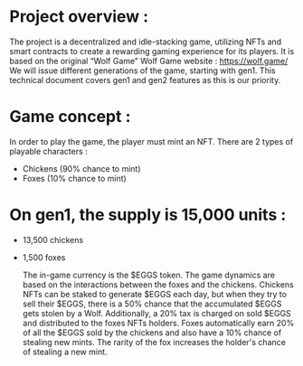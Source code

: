 # Project overview :

The project is a decentralized and idle-stacking game, utilizing NFTs and smart contracts to create a rewarding gaming experience for its players. It is based on the original “Wolf Game”
Wolf Game website : https://wolf.game/
We will issue different generations of the game, starting with gen1. This technical
document covers gen1 and gen2 features as this is our priority.

# Game concept :

In order to play the game, the player must mint an NFT.
There are 2 types of playable characters :

- Chickens (90% chance to mint)
- Foxes (10% chance to mint)

# On gen1, the supply is 15,000 units :

- 13,500 chickens
- 1,500 foxes

  The in-game currency is the $EGGS token.
  The game dynamics are based on the interactions between the foxes and the chickens.
  Chickens NFTs can be staked to generate $EGGS each day, but when they try to sell their $EGGS, there is a 50% chance that the accumulated $EGGS gets stolen by a Wolf.
  Additionally, a 20% tax is charged on sold $EGGS and distributed to the foxes NFTs holders.
  Foxes automatically earn 20% of all the $EGGS sold by the chickens and also have a 10% chance of stealing new mints. The rarity of the fox increases the holder's chance of stealing a new mint.
